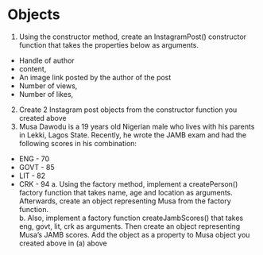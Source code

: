 # Objects

1. Using the constructor method, create an InstagramPost() constructor function that takes the properties below as arguments.

- Handle of author
- content,
- An image link posted by the author of the post
- Number of views,
- Number of likes,

2. Create 2 Instagram post objects from the constructor function you created above
3. Musa Dawodu is a 19 years old Nigerian male who lives with his parents in Lekki, Lagos State. Recently, he wrote the JAMB exam and had the following scores in his combination:

- ENG - 70
- GOVT - 85
- LIT - 82
- CRK - 94
  a. Using the factory method, implement a createPerson() factory function that takes name, age and location as arguments. Afterwards, create an object representing Musa from the factory function.  
  b. Also, implement a factory function createJambScores() that takes eng, govt, lit, crk as arguments. Then create an object representing Musa’s JAMB scores. Add the object as a property to Musa object you created above in (a) above
